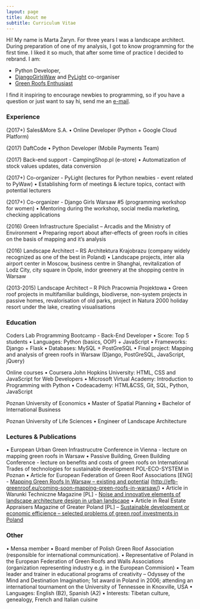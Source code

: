 ```yaml
---
layout: page
title: About me
subtitle: Curriculum Vitae
---
```


Hi! My name is Marta Żaryn. For three years I was a landscape architect. During preparation of one of my analysis, I got to know programming for the first time. I liked it so much, that after some time of practice I decided to rebrand. I am:

- Python Developer,
- [DjangoGirlsWaw](https://www.facebook.com/DjangoGirlsWarsaw/) and [PyLight](https://www.facebook.com/pylightmeetup/) co-organiser
- [Green Roofs Enthusiast](http://efb-greenroof.eu/coming-soon-mapping-green-roofs-in-warsaw/)

I find it inspiring to encourage newbies to programming, so if you have a question or just want to say hi, send me an [e-mail](mailto:martazaryn@gmail.com).


### Experience

(2017+) Sales&More S.A.
• Online Developer (Python + Google Cloud Platform)

(2017) DaftCode
• Python Developer (Mobile Payments Team)

(2017) Back-end support - CampingShop.pl (e-store)
• Automatization of stock values updates, data conversion

(2017+) Co-organizer - PyLight (lectures for Python newbies - event related to PyWaw)
• Establishing form of meetings & lecture topics, contact with potential lecturers

(2017+) Co-organizer - Django Girls Warsaw #5 (programming workshop for women)
• Mentoring during the workshop, social media marketing, checking applications 

(2016) Green Infrastructure Specialist – Arcadis and the Ministry of Environment
• Preparing report about after-effects of green roofs in cities on the basis of mapping and it’s analysis

(2016) Landscape Architect – RS Architektura Krajobrazu (company widely recognized as one of the best in Poland) 
• Landscape projects, inter alia airport center in Moscow, business centre in Shanghai, revitalization of
Lodz City, city square in Opole, indor greenery at the shopping centre in Warsaw

(2013-2015) Landscape Architect – R Pilch Pracownia Projektowa
• Green roof projects in multifamiliar buildings, biodiverse, non-system projects in passive homes, revalorisation of old parks, project in Natura 2000 holiday resort under the lake, creating visualisations


### Education

Coders Lab Programming Bootcamp - Back-End Developer
• Score: Top 5 students
• Languages: Python (basics, OOP) + JavaScript
• Frameworks: Django + Flask
• Databases: MySQL + PostGreSQL
• Final project: Mapping and analysis of green roofs in Warsaw (Django, PostGreSQL, JavaScript, jQuery)

Online courses
• Coursera John Hopkins University: HTML, CSS and JavaScript for Web Developers
• Microsoft Virtual Academy: Introduction to Programming with Python
• Codeacademy: HTML&CSS, Git, SQL, Python, JavaScript

Poznan University of Economics
• Master of Spatial Planning
• Bachelor of International Business

Poznan University of Life Sciences
• Engineer of Landscape Architecture


### Lectures & Publications

• European Urban Green Infrastrucutre Conference in Vienna - lecture on mapping green roofs in Warsaw
• Passive Building, Green Building Conference - lecture on benefits and costs of green roofs on International Trades
of technologies for sustainable development POL-ECO-SYSTEM in Poznan
• Article for European Federation of Green Roof Associations [ENG] - [Mapping Green Roofs In Warsaw – existing and potential](http://efb-greenroof.eu/coming-soon-mapping-green-roofs-in-warsaw/)
(http://efb-greenroof.eu/coming-soon-mapping-green-roofs-in-warsaw/)
• Article in Warunki Techniczne Magazine [PL] - [Noise and innovative elements of landscape architecture design in urban landscape](https://drive.google.com/file/d/0B5Jbnj-1ZmdeMGZzX0h3ZldFM2c/view)
• Article in Real Estate Appraisers Magazine of Greater Poland [PL] – [Sustainable development or economic efficience – selected problems of green roof investments in Poland](https://srmww.pl/images/biuletyny/2013/1_2_2013/16-24.pdf)


### Other

• Mensa member
• Board member of Polish Green Roof Association (responsible for international communication).
• Representative of Poland in the European Federation of Green Roofs and Walls Associations (organization representing industry e.g. in the European Commision)
• Team leader and trainer in educational programs of creativity – Odyssey of the Mind and Destination Imagination; 1st award in Poland in 2006; attending an international tournament on the University of Tennessee in Knoxville, USA
• Languages: English (B2), Spanish (A2)
• Interests: Tibetan culture, genealogy, French and Italian cuisine
